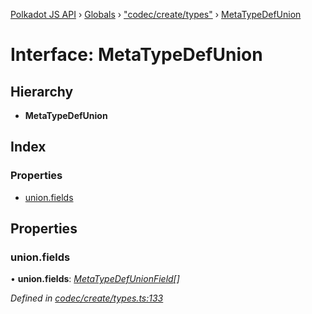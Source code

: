 [Polkadot JS API](../README.md) › [Globals](../globals.md) › ["codec/create/types"](../modules/_codec_create_types_.md) › [MetaTypeDefUnion](_codec_create_types_.metatypedefunion.md)

# Interface: MetaTypeDefUnion

## Hierarchy

* **MetaTypeDefUnion**

## Index

### Properties

* [union.fields](_codec_create_types_.metatypedefunion.md#union.fields)

## Properties

###  union.fields

• **union.fields**: *[MetaTypeDefUnionField](../modules/_codec_create_types_.md#metatypedefunionfield)[]*

*Defined in [codec/create/types.ts:133](https://github.com/polkadot-js/api/blob/e54cee1fad/packages/types/src/codec/create/types.ts#L133)*
